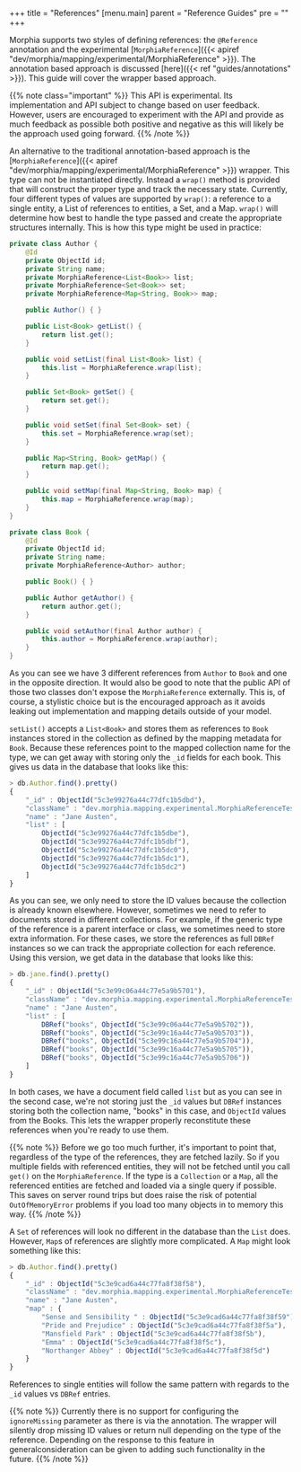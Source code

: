 +++
title = "References"
[menu.main]
  parent = "Reference Guides"
  pre = "<i class='fa fa-file-text-o'></i>"
+++

Morphia supports two styles of defining references:  the `@Reference` annotation and the experimental [`MorphiaReference`]({{< apiref 
"dev/morphia/mapping/experimental/MorphiaReference" >}}).  The annotation based approach is discussed 
[here]({{< ref "guides/annotations" >}}).  This guide will cover the wrapper based approach.

{{% note class="important" %}}
This API is experimental.  Its implementation and API subject to change based on user feedback.  However, users are encouraged to experiment with the API and provide as much feedback as possible both positive and negative as this will likely be the approach used going forward.
{{% /note %}}

An alternative to the traditional annotation-based approach is the [`MorphiaReference`]({{< apiref
 "dev/morphia/mapping/experimental/MorphiaReference" >}}) wrapper.  This type can not be instantiated directly.  Instead a `wrap()` 
 method is provided that will construct the proper type and track the necessary state.  Currently, four different types of values are 
 supported by `wrap()`:  a reference to a single entity, a List of references to entities, a Set, and a Map.  `wrap()` will determine how
  best to handle the type passed and create the appropriate structures internally.  This is how this type might be used in practice:
  
```java
private class Author {
    @Id
    private ObjectId id;
    private String name;
    private MorphiaReference<List<Book>> list;
    private MorphiaReference<Set<Book>> set;
    private MorphiaReference<Map<String, Book>> map;

    public Author() { }

    public List<Book> getList() {
        return list.get();
    }

    public void setList(final List<Book> list) {
        this.list = MorphiaReference.wrap(list);
    }

    public Set<Book> getSet() {
        return set.get();
    }

    public void setSet(final Set<Book> set) {
        this.set = MorphiaReference.wrap(set);
    }

    public Map<String, Book> getMap() {
        return map.get();
    }

    public void setMap(final Map<String, Book> map) {
        this.map = MorphiaReference.wrap(map);
    }
}

private class Book {
    @Id
    private ObjectId id;
    private String name;
    private MorphiaReference<Author> author;

    public Book() { }

    public Author getAuthor() {
        return author.get();
    }

    public void setAuthor(final Author author) {
        this.author = MorphiaReference.wrap(author);
    }
}

```

As you can see we have 3 different references from `Author` to `Book` and one in the opposite direction.  It would also be good to note 
that the public API of those two classes don't expose the `MorphiaReference` externally.  This is, of course, a stylistic choice but is the encouraged approach as it avoids leaking out implementation and mapping details outside of your model.  

`setList()` accepts a `List<Book>` and stores them as references to `Book` instances stored in the collection as defined by 
the mapping metadata for `Book`.  Because these references point to the mapped collection name for the type, we can get away with storing only the `_id` fields for each book.  This gives us data in the database that looks like this:

```javascript
> db.Author.find().pretty()
{
	"_id" : ObjectId("5c3e99276a44c77dfc1b5dbd"),
	"className" : "dev.morphia.mapping.experimental.MorphiaReferenceTest$Author",
	"name" : "Jane Austen",
	"list" : [
		ObjectId("5c3e99276a44c77dfc1b5dbe"),
		ObjectId("5c3e99276a44c77dfc1b5dbf"),
		ObjectId("5c3e99276a44c77dfc1b5dc0"),
		ObjectId("5c3e99276a44c77dfc1b5dc1"),
		ObjectId("5c3e99276a44c77dfc1b5dc2")
	]
}
```

As you can see, we only need to store the ID values because the collection is already known elsewhere.  However, sometimes we need to 
refer to documents stored in different collections.  For example, if the generic type of the reference is a parent interface or class, we sometimes need to store extra information.  For these cases, we store the references as full `DBRef` instances so we can track the appropriate collection for each reference.  Using this version, we get data in the database that looks like this:
  
```javascript
> db.jane.find().pretty()
{
	"_id" : ObjectId("5c3e99c06a44c77e5a9b5701"),
	"className" : "dev.morphia.mapping.experimental.MorphiaReferenceTest$Author",
	"name" : "Jane Austen",
	"list" : [
		DBRef("books", ObjectId("5c3e99c06a44c77e5a9b5702")),
		DBRef("books", ObjectId("5c3e99c16a44c77e5a9b5703")),
		DBRef("books", ObjectId("5c3e99c16a44c77e5a9b5704")),
		DBRef("books", ObjectId("5c3e99c16a44c77e5a9b5705")),
		DBRef("books", ObjectId("5c3e99c16a44c77e5a9b5706"))
	]
}
``` 

In both cases, we have a document field called `list` but as you can see in the second case, we're not storing just the `_id` values but 
`DBRef` instances storing both the collection name, "books" in this case, and `ObjectId` values from the Books.  This lets the wrapper 
properly reconstitute these references when you're ready to use them.

{{% note %}}
Before we go too much further, it's important to point that, regardless of the type of the references, they are fetched lazily.  So if 
you multiple fields with referenced entities, they will not be fetched until you call `get()` on the `MorphiaReference`.  If the type is 
a `Collection` or a `Map`, all the referenced entities are fetched and loaded via a single query if possible.  This saves on server round trips but does raise the risk of potential `OutOfMemoryError` problems if you load too many objects in to memory this way.
{{% /note %}}

A `Set` of references will look no different in the database than the `List` does.  However, `Map`s of references are slightly more 
complicated.  A `Map` might look something like this:

```javascript
> db.Author.find().pretty()
{
	"_id" : ObjectId("5c3e9cad6a44c77fa8f38f58"),
	"className" : "dev.morphia.mapping.experimental.MorphiaReferenceTest$Author",
	"name" : "Jane Austen",
	"map" : {
		"Sense and Sensibility " : ObjectId("5c3e9cad6a44c77fa8f38f59"),
		"Pride and Prejudice" : ObjectId("5c3e9cad6a44c77fa8f38f5a"),
		"Mansfield Park" : ObjectId("5c3e9cad6a44c77fa8f38f5b"),
		"Emma" : ObjectId("5c3e9cad6a44c77fa8f38f5c"),
		"Northanger Abbey" : ObjectId("5c3e9cad6a44c77fa8f38f5d")
	}
}
``` 

References to single entities will follow the same pattern with regards to the `_id` values vs `DBRef` entries.

{{% note  %}}
Currently there is no support for configuring the `ignoreMissing` parameter as there is via the annotation.  The wrapper will silently drop  missing ID values or return null depending on the type of the reference.  Depending on the response to this feature in generalconsideration can be given to adding such functionality in the future.
{{% /note %}}
